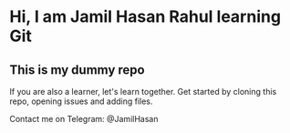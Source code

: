 # Hi, I am Jamil Hasan Rahul learning Git
## This is my dummy repo

If you are also a learner, let's learn together. Get started by cloning this repo, opening issues and adding files.

Contact me on Telegram: @JamilHasan